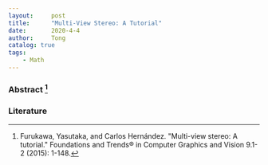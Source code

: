 ```yaml
---
layout:     post
title:      "Multi-View Stereo: A Tutorial"
date:       2020-4-4
author:     Tong
catalog: true
tags:
    - Math
---
```


### Abstract [^Furukawa15]



### Literature

[^Furukawa15]: Furukawa, Yasutaka, and Carlos Hernández. "Multi-view stereo: A tutorial." Foundations and Trends® in Computer Graphics and Vision 9.1-2 (2015): 1-148.